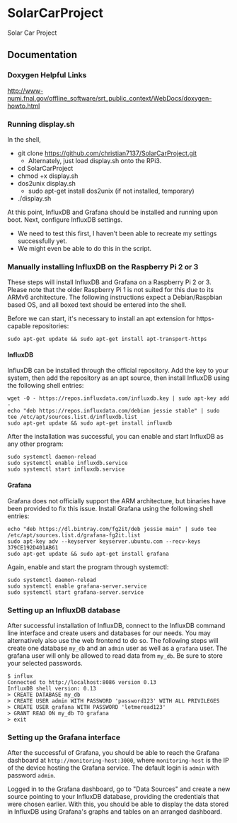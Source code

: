 # SolarCarProject
Solar Car Project

## Documentation

### Doxygen Helpful Links
http://www-numi.fnal.gov/offline_software/srt_public_context/WebDocs/doxygen-howto.html

### Running display.sh
In the shell,
*	git clone https://github.com/christian7137/SolarCarProject.git
    * Alternately, just load display.sh onto the RPi3.
*	cd SolarCarProject
*	chmod +x display.sh
*	dos2unix display.sh
    * sudo apt-get install dos2unix (if not installed, temporary)
*	./display.sh

At this point, InfluxDB and Grafana should be installed and running upon boot. Next, configure InfluxDB settings.
*	We need to test this first, I haven’t been able to recreate my settings successfully yet.
*	We might even be able to do this in the script.

### Manually installing InfluxDB on the Raspberry Pi 2 or 3
These steps will install InfluxDB and Grafana on a Raspberry Pi 2 or 3. Please note that the older Raspberry Pi 1 is not suited for this due to its ARMv6 architecture.
The following instructions expect a Debian/Raspbian based OS, and all boxed text should be entered into the shell.

Before we can start, it's necessary to install an apt extension for https-capable repositories:

`sudo apt-get update && sudo apt-get install apt-transport-https`


#### InfluxDB
InfluxDB can be installed through the official repository. Add the key to your system, then add the repository as an apt source, then install InfluxDB using the following shell entries:

```
wget -O - https://repos.influxdata.com/influxdb.key | sudo apt-key add -
echo "deb https://repos.influxdata.com/debian jessie stable" | sudo tee /etc/apt/sources.list.d/influxdb.list
sudo apt-get update && sudo apt-get install influxdb
```

After the installation was successful, you can enable and start InfluxDB as any other program:

```
sudo systemctl daemon-reload
sudo systemctl enable influxdb.service
sudo systemctl start influxdb.service
```

#### Grafana
Grafana does not officially support the ARM architecture, but binaries have been provided to fix this issue.
Install Grafana using the following shell entries:

```
echo "deb https://dl.bintray.com/fg2it/deb jessie main" | sudo tee /etc/apt/sources.list.d/grafana-fg2it.list 
sudo apt-key adv --keyserver keyserver.ubuntu.com --recv-keys 379CE192D401AB61
sudo apt-get update && sudo apt-get install grafana
```

Again, enable and start the program through systemctl:

```
sudo systemctl daemon-reload
sudo systemctl enable grafana-server.service
sudo systemctl start grafana-server.service
```

### Setting up an InfluxDB database
After successful installation of InfluxDB, connect to the InfluxDB command line interface and create users and databases for our needs. You may alternatively also use the web frontend to do so. The following steps will create one database `my_db` and an `admin` user as well as a `grafana` user. The grafana user will only be allowed to read data from `my_db`. Be sure to store your selected passwords.

```
$ influx
Connected to http://localhost:8086 version 0.13
InfluxDB shell version: 0.13
> CREATE DATABASE my_db
> CREATE USER admin WITH PASSWORD 'password123' WITH ALL PRIVILEGES
> CREATE USER grafana WITH PASSWORD 'letmeread123'
> GRANT READ ON my_db TO grafana
> exit
```

### Setting up the Grafana interface
After the successful of Grafana, you should be able to reach the Grafana dashboard at `http://monitoring-host:3000`, where `monitoring-host` is the IP of the device hosting the Grafana service. The default login is `admin` with password `admin`.

Logged in to the Grafana dashboard, go to "Data Sources" and create a new source pointing to your InfluxDB database, providing the credentials that were chosen earlier. With this, you should be able to display the data stored in InfluxDB using Grafana's graphs and tables on an arranged dashboard.
